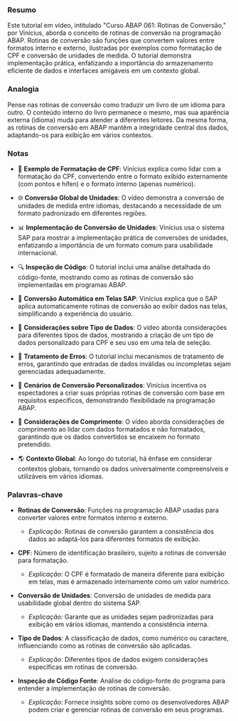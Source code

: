### Resumo
Este tutorial em vídeo, intitulado "Curso ABAP 061: Rotinas de Conversão," por Vinícius, aborda o conceito de rotinas de conversão na programação ABAP. Rotinas de conversão são funções que convertem valores entre formatos interno e externo, ilustradas por exemplos como formatação de CPF e conversão de unidades de medida. O tutorial demonstra implementação prática, enfatizando a importância do armazenamento eficiente de dados e interfaces amigáveis em um contexto global.

### Analogia
Pense nas rotinas de conversão como traduzir um livro de um idioma para outro. O conteúdo interno do livro permanece o mesmo, mas sua aparência externa (idioma) muda para atender a diferentes leitores. Da mesma forma, as rotinas de conversão em ABAP mantêm a integridade central dos dados, adaptando-os para exibição em vários contextos.

### Notas

- 🔄 **Exemplo de Formatação de CPF**: Vinícius explica como lidar com a formatação do CPF, convertendo entre o formato exibido externamente (com pontos e hífen) e o formato interno (apenas numérico).
  
- 🌐 **Conversão Global de Unidades**: O vídeo demonstra a conversão de unidades de medida entre idiomas, destacando a necessidade de um formato padronizado em diferentes regiões.

- 📊 **Implementação de Conversão de Unidades**: Vinícius usa o sistema SAP para mostrar a implementação prática de conversões de unidades, enfatizando a importância de um formato comum para usabilidade internacional.

- 🔍 **Inspeção de Código**: O tutorial inclui uma análise detalhada do código-fonte, mostrando como as rotinas de conversão são implementadas em programas ABAP.

- 🔄 **Conversão Automática em Telas SAP**: Vinícius explica que o SAP aplica automaticamente rotinas de conversão ao exibir dados nas telas, simplificando a experiência do usuário.

- 📐 **Considerações sobre Tipo de Dados**: O vídeo aborda considerações para diferentes tipos de dados, mostrando a criação de um tipo de dados personalizado para CPF e seu uso em uma tela de seleção.

- 🚨 **Tratamento de Erros**: O tutorial inclui mecanismos de tratamento de erros, garantindo que entradas de dados inválidas ou incompletas sejam gerenciadas adequadamente.

- 🧠 **Cenários de Conversão Personalizados**: Vinícius incentiva os espectadores a criar suas próprias rotinas de conversão com base em requisitos específicos, demonstrando flexibilidade na programação ABAP.

- 📏 **Considerações de Comprimento**: O vídeo aborda considerações de comprimento ao lidar com dados formatados e não formatados, garantindo que os dados convertidos se encaixem no formato pretendido.

- 🌎 **Contexto Global**: Ao longo do tutorial, há ênfase em considerar contextos globais, tornando os dados universalmente compreensíveis e utilizáveis em vários idiomas.

### Palavras-chave

- **Rotinas de Conversão**: Funções na programação ABAP usadas para converter valores entre formatos interno e externo.
  - *Explicação*: Rotinas de conversão garantem a consistência dos dados ao adaptá-los para diferentes formatos de exibição.

- **CPF**: Número de identificação brasileiro, sujeito a rotinas de conversão para formatação.
  - *Explicação*: O CPF é formatado de maneira diferente para exibição em telas, mas é armazenado internamente como um valor numérico.

- **Conversão de Unidades**: Conversão de unidades de medida para usabilidade global dentro do sistema SAP.
  - *Explicação*: Garante que as unidades sejam padronizadas para exibição em vários idiomas, mantendo a consistência interna.

- **Tipo de Dados**: A classificação de dados, como numérico ou caractere, influenciando como as rotinas de conversão são aplicadas.
  - *Explicação*: Diferentes tipos de dados exigem considerações específicas em rotinas de conversão.

- **Inspeção de Código Fonte**: Análise do código-fonte do programa para entender a implementação de rotinas de conversão.
  - *Explicação*: Fornece insights sobre como os desenvolvedores ABAP podem criar e gerenciar rotinas de conversão em seus programas.
